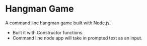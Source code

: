 <h1>Hangman Game</h1>

<p>A command line hangman game built with Node.js.</p>

<ul>
  <li>Built it with Constructor functions.</li>
  <li>Command line node app will take in prompted text as an input.</li>
</ul>
